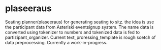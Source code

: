 # plaseeraus
Seating planner(plaseeraus) for generating seating to sitz. the idea is use the participant data from Asteriski eventsignup system.
The name data is converted using tokenizer to numbers and tokenized data is fed to partizipant_organizer.
Current text_proressing_template is rough scetch of data preprocessing.
Currently a work-in-progress. 
